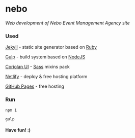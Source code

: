 # nebo

_Web development of Nebo Event Management Agency site_

### Used

[Jekyll](https://jekyllrb.com/) - static site generator based on [Ruby](https://www.ruby-lang.org/)

[Gulp](http://gulpjs.com/) - build system based on [NodeJS](https://nodejs.org/)

[Coriolan UI](https://coriolan-ui.github.io/) - [Sass](http://sass-lang.com/) mixins pack

[Netlify](https://www.netlify.com) - deploy & free hosting platform

[GitHub Pages](https://pages.github.com/) - free hosting

### Run

`npm i`

`gulp`

#### Have fun! :)
